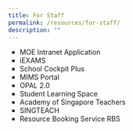 ```yaml
---
title: For Staff
permalink: /resources/for-staff/
description: ""
---
```

<ul style="list-style-type: square;"><li><a style="text-decoration: none"  href="https://intranet.moe.gov.sg/Pages/Home.aspx" target="_blank">MOE Intranet Application</a></li>
<li><a style="text-decoration: none"  href="https://iexams.seab.gov.sg/sso/login?service=https%3A%2F%2Fiexams.seab.gov.sg%2Fsso%2Foauth2.0%2FcallbackAuthorize%3Fclient_id%3Diexams2-prod%26redirect_uri%3Dhttps%253A%252F%252Fiexams.seab.gov.sg%252Fiexams2%252Flogin%252Foauth2%252Fcode%252Fiexams2-prod%26response_type%3Dcode%26client_name%3DCasOAuthClient" target="_blank">iEXAMS</a></li>
<li><a style="text-decoration: none"  href="https://schoolcockpit.moe.gov.sg/" target="_blank">School Cockpit Plus</a></li>
<li><a style="text-decoration: none"  href="https://portal.mims.moe.gov.sg" target="_blank">MIMS Portal</a></li>
<li><a style="text-decoration: none"  href="https://idm.opal2.moe.edu.sg/" target="_blank">OPAL 2.0</a></li>
<li><a style="text-decoration: none"  href="https://vle.learning.moe.edu.sg/login" target="_blank">Student Learning Space</a></li>
<li><a style="text-decoration: none"  href="https://academyofsingaporeteachers.moe.edu.sg/" target="_blank">Academy of Singapore Teachers</a></li>
<li><a style="text-decoration: none"  href="http://singteach.nie.edu.sg/" target="_blank">SINGTEACH</a></li>
<li><a style="text-decoration: none"  href="https://rbs.avero-tech.com" target="_blank">Resource Booking Service RBS</a></li></ul>